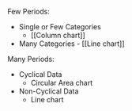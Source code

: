 Few Periods:
- Single or Few Categories
	- [[Column chart]]
- Many Categories
		- [[Line chart]]

Many Periods:
- Cyclical Data
	- Circular Area chart
- Non-Cyclical Data
	- Line chart
